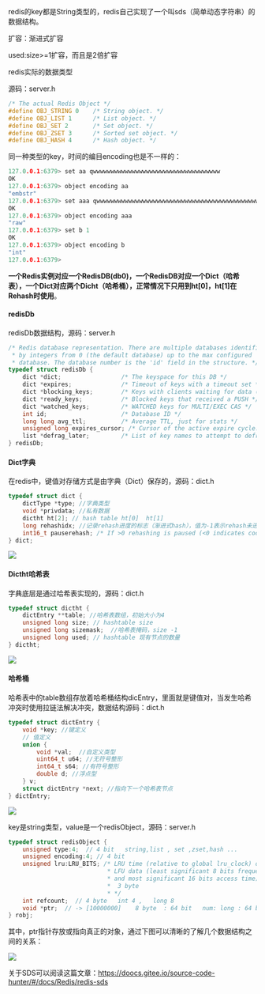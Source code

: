 redis的key都是String类型的，redis自己实现了一个叫sds（简单动态字符串）的数据结构。

扩容：渐进式扩容

used:size>=1扩容，而且是2倍扩容



redis实际的数据类型

源码：server.h

~~~c
/* The actual Redis Object */
#define OBJ_STRING 0    /* String object. */
#define OBJ_LIST 1      /* List object. */
#define OBJ_SET 2       /* Set object. */
#define OBJ_ZSET 3      /* Sorted set object. */
#define OBJ_HASH 4      /* Hash object. */
~~~

同一种类型的key，时间的编目encoding也是不一样的：

~~~c
127.0.0.1:6379> set aa qwwwwwwwwwwwwwwwwwwwwwwwwwwwwwwwwwwww
OK
127.0.0.1:6379> object encoding aa
"embstr"
127.0.0.1:6379> set aaa qwwwwwwwwwwwwwwwwwwwwwwwwwwwwwwwwwwwwwwwwwwwwwwwwwwwwwwwwwwwwww
OK
127.0.0.1:6379> object encoding aaa
"raw"
127.0.0.1:6379> set b 1
OK
127.0.0.1:6379> object encoding b
"int"
127.0.0.1:6379>
~~~

**一个Redis实例对应一个RedisDB(db0)，一个RedisDB对应一个Dict（哈希表），一个Dict对应两个Dicht（哈希桶），正常情况下只用到ht[0]，ht[1]在Rehash时使用**。

#### redisDb

redisDb数据结构，源码：server.h

~~~c
/* Redis database representation. There are multiple databases identified
 * by integers from 0 (the default database) up to the max configured
 * database. The database number is the 'id' field in the structure. */
typedef struct redisDb {
    dict *dict;                 /* The keyspace for this DB */
    dict *expires;              /* Timeout of keys with a timeout set */
    dict *blocking_keys;        /* Keys with clients waiting for data (BLPOP)*/
    dict *ready_keys;           /* Blocked keys that received a PUSH */
    dict *watched_keys;         /* WATCHED keys for MULTI/EXEC CAS */
    int id;                     /* Database ID */
    long long avg_ttl;          /* Average TTL, just for stats */
    unsigned long expires_cursor; /* Cursor of the active expire cycle. */
    list *defrag_later;         /* List of key names to attempt to defrag one by one, gradually. */
} redisDb;
~~~

#### Dict字典

在redis中，键值对存储方式是由字典（Dict）保存的，源码：dict.h

~~~c
typedef struct dict {
    dictType *type;	//字典类型
    void *privdata;	//私有数据
    dictht ht[2]; // hash table ht[0]  ht[1]
    long rehashidx; //记录rehash进度的标志（渐进式hash），值为-1表示rehash未进行
    int16_t pauserehash; /* If >0 rehashing is paused (<0 indicates coding error) 当前正在迭代的迭代器数*/
} dict;
~~~

![](https://z3.ax1x.com/2021/06/28/RNNUgK.png)

#### Dictht哈希表

字典底层是通过哈希表实现的，源码：dict.h

~~~c
typedef struct dictht {
    dictEntry **table; //哈希表数组，初始大小为4
    unsigned long size; // hashtable size
    unsigned long sizemask;  //哈希表掩码，size -1
    unsigned long used; // hashtable 现有节点的数量
} dictht;
~~~

![](https://z3.ax1x.com/2021/06/28/RNtHXD.png)

#### 哈希桶

哈希表中的table数组存放着哈希桶结构dicEntry，里面就是键值对，当发生哈希冲突时使用拉链法解决冲突，数据结构源码：dict.h

~~~c
typedef struct dictEntry {
    void *key; //键定义
    // 值定义
    union {
        void *val;  //自定义类型
        uint64_t u64; //无符号整形
        int64_t s64; //有符号整形
        double d; //浮点型
    } v;
    struct dictEntry *next; //指向下一个哈希表节点
} dictEntry;
~~~

![](https://z3.ax1x.com/2021/06/28/RNNFBQ.png)

key是string类型，value是一个redisObject，源码：server.h

~~~c
typedef struct redisObject {
    unsigned type:4;  // 4 bit   string,list , set ,zset,hash ...
    unsigned encoding:4; // 4 bit
    unsigned lru:LRU_BITS; /* LRU time (relative to global lru_clock) or
                            * LFU data (least significant 8 bits frequency
                            * and most significant 16 bits access time).
                            *  3 byte
                            * */
    int refcount;  // 4 byte   int 4 ,   long 8
    void *ptr;  // -> [10000000]    8 byte  : 64 bit   num: long : 64 bit =  8 byte
} robj;
~~~

其中，ptr指针存放或指向真正的对象，通过下图可以清晰的了解几个数据结构之间的关系：

![](https://z3.ax1x.com/2021/06/28/RNadTH.png)

关于SDS可以阅读这篇文章：https://doocs.gitee.io/source-code-hunter/#/docs/Redis/redis-sds